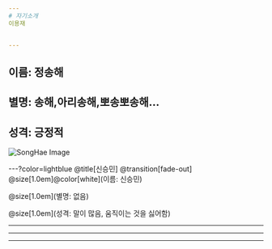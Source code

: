 ```yaml
---
# 자기소개
이용재


---
```


이름: 정송해
---
별명: 송해,아리송해,뽀송뽀송해...
---
성격: 긍정적
---
![SongHae Image](https://www.google.com/url?sa=i&source=images&cd=&cad=rja&uact=8&ved=2ahUKEwjM-NSytb_fAhVKZt4KHfVVBeUQjRx6BAgBEAU&url=http%3A%2F%2Fwww.edaily.co.kr%2Fnews%2Fread%3FnewsId%3D01180806615962048%26mediaCodeNo%3D258&psig=AOvVaw3w-rgdu5IbkYlBKCnKB3GT&ust=1545979714779759)

---?color=lightblue
@title[신승민] 
@transition[fade-out]
@size[1.0em]@color[white](이름: 신승민)

@size[1.0em](별명: 없음)

@size[1.0em](성격: 말이 많음, 움직이는 것을 싫어함)

---



---



---



